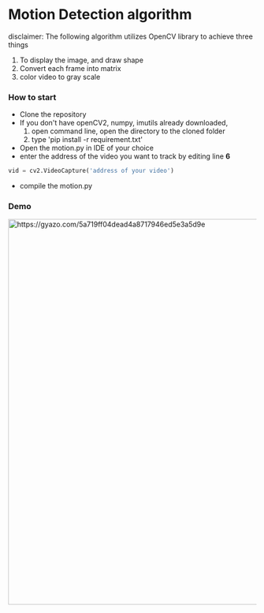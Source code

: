 # Motion Detection algorithm #
disclaimer: The following algorithm utilizes OpenCV library to achieve three things

1. To display the image, and draw shape
2. Convert each frame into matrix
3. color video to gray scale 

### How to start ###
- Clone the repository
- If you don't have openCV2, numpy, imutils already downloaded, 
    1. open command line, open the directory to the cloned folder
    2. type 'pip install -r requirement.txt'
- Open the motion.py in IDE of your choice
- enter the address of the video you want to track by editing line <b>6</b>

```python
vid = cv2.VideoCapture('address of your video')
```
- compile the motion.py 

### Demo ###
<a href="https://gyazo.com/5a719ff04dead4a8717946ed5e3a5d9e"><img src="https://i.gyazo.com/5a719ff04dead4a8717946ed5e3a5d9e.gif" alt="https://gyazo.com/5a719ff04dead4a8717946ed5e3a5d9e" width="782"/></a>